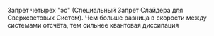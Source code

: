 Запрет четырех "эс" (Специальный Запрет Слайдера для Сверхсветовых Систем). Чем больше разница в скорости между системами отсчёта, тем сильнее квантовая диссипация